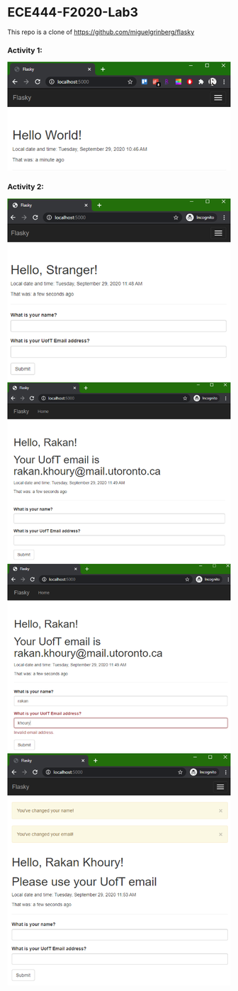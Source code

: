 # ECE444-F2020-Lab3

This repo is a clone of https://github.com/miguelgrinberg/flasky

### Activity 1:
![](activity1.PNG)

### Activity 2:
![](activity2-1.PNG)
![](activity2-2.PNG)
![](activity2-3.PNG)
![](activity2-4.PNG)
